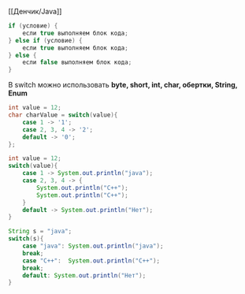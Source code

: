 [[Денчик/Java]]

~~~java
if (условие) {
	если true выполняем блок кода;
} else if (условие) {
	если true выполняем блок кода;
} else {
	если false выполняем блок кода;
}
~~~

В switch можно использовать **byte, short, int, char, обертки, String, Enum**
~~~java
int value = 12;
char charValue = switch(value){
	case 1 -> '1';
	case 2, 3, 4 -> '2';
	default -> '0';
};

int value = 12;
switch(value){
	case 1 -> System.out.println("java");
	case 2, 3, 4 -> { 
		System.out.println("C++");
		System.out.println("C++");
	}
	default -> System.out.println("Нет");
}

String s = "java";
switch(s){
	case "java": System.out.println("java");
	break;
	case "C++":  System.out.println("C++");
	break;
	default: System.out.println("Нет");
}
~~~
